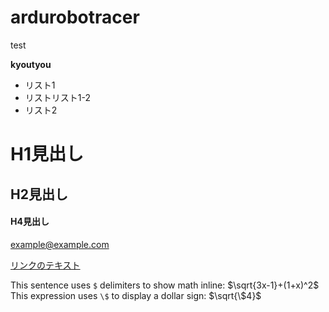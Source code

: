 # ardurobotracer

test

**kyoutyou**

* リスト1
* リストリスト1-2
* リスト2

# H1見出し
## H2見出し
#### H4見出し

<example@example.com>

[google]: http://google.com/        "Google"

[リンクのテキスト](リンクのアドレス "リンクのタイトル")

This sentence uses `$` delimiters to show math inline:  $\sqrt{3x-1}+(1+x)^2$
This expression uses `\$` to display a dollar sign: $\sqrt{\$4}$
